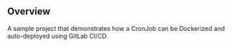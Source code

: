 ## Overview

A sample project that demonstrates how a CronJob can be Dockerized and auto-deployed using GitLab CI/CD.

